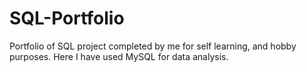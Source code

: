 # SQL-Portfolio
Portfolio of SQL project completed by me for self learning, and hobby purposes. Here I have used MySQL for data analysis.
